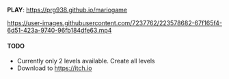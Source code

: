 **PLAY**: https://prg938.github.io/mariogame

https://user-images.githubusercontent.com/7237762/223578682-67f165f4-6d51-423a-9740-96fb184dfe63.mp4



#### TODO
* Currently only 2 levels available. Create all levels
* Download to https://itch.io
